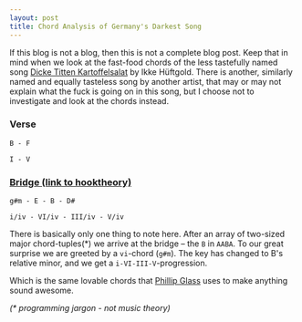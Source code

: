 ```yaml
---
layout: post
title: Chord Analysis of Germany's Darkest Song
---
```

If this blog is not a blog, then this is not a complete blog post. Keep that in mind when we look at the fast-food chords of the less tastefully named song [Dicke Titten Kartoffelsalat](https://www.youtube.com/watch?v=26HDgeF8ykw) by Ikke Hüftgold. There is another, similarly named and equally tasteless song by another artist, that may or may not explain what the fuck is going on in this song, but I choose not to investigate and look at the chords instead.

### Verse
`B - F`

`I - V`

### [Bridge (link to hooktheory)](http://www.hooktheory.com/theorytab/view/ikke-huftgold/-dicke-titten-kartoffelsalat)

`g#m - E - B - D#`

`i/iv - VI/iv - III/iv - V/iv`

There is basically only one thing to note here. After an array of two-sized major chord-tuples(*) we arrive at the bridge – the `B` in `AABA`. To our great surprise we are greeted by a `vi`-chord (`g#m`). The key has changed to B's relative minor, and we get a `i-VI-III-V`-progression.

Which is the same lovable chords that [Phillip Glass](http://youtu.be/nNiOqa1nWgI?t=34s) uses to make anything sound awesome.

*(\* programming jargon - not music theory)*